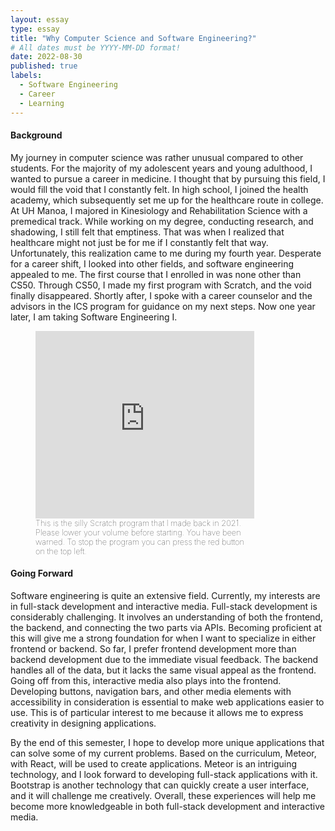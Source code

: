 ```yaml
---
layout: essay
type: essay
title: "Why Computer Science and Software Engineering?"
# All dates must be YYYY-MM-DD format!
date: 2022-08-30
published: true
labels:
  - Software Engineering
  - Career
  - Learning
---
```


#### Background
My journey in computer science was rather unusual compared to other students. For the majority of my adolescent years and young adulthood, I wanted to pursue a career in medicine. I thought that by pursuing this field, I would fill the void that I constantly felt. In high school, I joined the health academy, which subsequently set me up for the healthcare route in college. At UH Manoa, I majored in Kinesiology and Rehabilitation Science with a premedical track. While working on my degree, conducting research, and shadowing, I still felt that emptiness. That was when I realized that healthcare might not just be for me if I constantly felt that way. Unfortunately, this realization came to me during my fourth year. Desperate for a career shift, I looked into other fields, and software engineering appealed to me. The first course that I enrolled in was none other than CS50. Through CS50, I made my first program with Scratch, and the void finally disappeared. Shortly after, I spoke with a career counselor and the advisors in the ICS program for guidance on my next steps. Now one year later, I am taking Software Engineering I.

  <div class="d-flex align-items-center flex-column py-5">
    <figure style="width: 350px">
      <iframe height="300" width="350" src="https://scratch.mit.edu/projects/513918157/embed" allowtransparency="true" frameborder="0" scrolling="no" allowfullscreen></iframe>
      <figcaption style="font-size: 0.8rem; font-weight: 50;">This is the silly Scratch program that I made back in 2021. Please lower your volume before starting. You have been warned. To stop the program you can press the red button on the top left. </figcaption>
    </figure>
  </div>

#### Going Forward
Software engineering is quite an extensive field. Currently, my interests are in full-stack development and interactive media. Full-stack development is considerably challenging. It involves an understanding of both the frontend, the backend, and connecting the two parts via APIs. Becoming proficient at this will give me a strong foundation for when I want to specialize in either frontend or backend. So far, I prefer frontend development more than backend development due to the immediate visual feedback. The backend handles all of the data, but it lacks the same visual appeal as the frontend. Going off from this, interactive media also plays into the frontend. Developing buttons, navigation bars, and other media elements with accessibility in consideration is essential to make web applications easier to use. This is of particular interest to me because it allows me to express creativity in designing applications. 

By the end of this semester, I hope to develop more unique applications that can solve some of my current problems. Based on the curriculum, Meteor, with React, will be used to create applications. Meteor is an intriguing technology, and I look forward to developing full-stack applications with it. Bootstrap is another technology that can quickly create a user interface, and it will challenge me creatively. Overall, these experiences will help me become more knowledgeable in both full-stack development and interactive media. 
